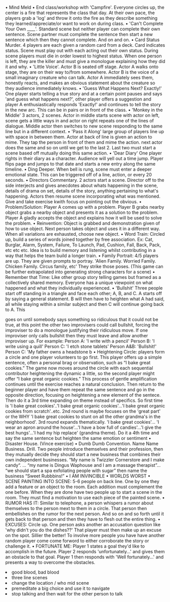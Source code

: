 • Mind Meld
• End class/workshop with 'Campfire'. Everyone circles up, the center is a fire that
represents the class that day. At their own pace, the players grab a 'log' and throw it onto
the fire as they describe something they learned/appreciate/or want to work on during
class.
• 'Can't Complete Your Own \_\_\_\_'. Standard scene but neither player can complete their
own sentence. Scene partner must complete the sentence then start a new sentence which
then they cannot complete. And on and on.
• Card Status Murder. 4 players are each given a random card from a deck. Card indicates
status. Scene must play out with each acting out their own status. During scene players
must die in order lowest to highest status. When one person is left, they are the killer and
must give a monologue explaining how they did it and why.
• 'Little Voice'. Actor B is seated off stage. Actor A walks onto stage, they are on their way
to/from somewhere. Actor B is the voice of a small imaginary creature who can talk.
Actor A immediately sees them, honestly reacts, and makes an obvious statement about
the creature so they audience immediately knows.
• 'Guess What Happens Next? Exactly!' One player starts telling a true story and at a
certain point pauses and says 'and guess what happens next?', other player offers a
suggestion and player A enthusiastically responds 'Exactly!' and continues to tell the
story in the new arc. This can be in pairs or in front of the class.
• 'Monkey in the Middle' 3 actors, 2 scenes. Actor in middle starts scene with actor on
left, scene gets a little ways in and actor on right repeats one of the lines of dialogue.
Middle actor then switches to new scene responding to the same line but in a different
context.
• 'Pass it Along' large group of players line up with space in between them. Actor at back
of line is given an action to mime. They tap the person in front of them and mime the
action. next actor does the same and so on until we get to the last 2. Last two must start a
scene based off mutually doing this same action.
• 'Dear Diary' One player rights in their diary as a character. Audience will yell out a time
jump. Player flips page and jumps to that date and starts a new entry along the same
timeline.
• Ding Deeper. When bell is rung, scene must enter a deeper emotional state. This can be
triggered off of a line, action, or every 20 seconds.
• Directors Commentary. 2 actors start a scene. Director off to the side interjects and gives
anecdotes about whats happening in the scene, details of drama on set, details of the
story, anything pertaining to what's happening. Actors then resume scene incorporating
what was mentioned. Give and take exercise kwith focus on pointing out the obvious.
• Problem/Solution: Player A comes up with a problem. Player B grabs nearby object grabs
a nearby object and presents it as a solution to the problem. Player A gladly accepts the
object and explains how it will be used to solve the problem.
• Reinvention: Object is grabbed and demonstration given of how to use object. Next
person takes object and uses it in a different way. When all variations are exhausted,
choose new object.
• Word Train: Circled up, build a series of words joined together by free association. Ex:
Cat, Burglar, Alarm, System, Failure, To Launch, Pad, Cushion, Fall, Back, Pack, etc etc
etc. Idea is to build memory and listening whilst contributing in a way that helps the team
build a longer train.
• Family Portrait: 4/5 players are up. They are given prompts to portray. 'Alien Family.
Worried Family. Chicken Family. Circus family, etc' They strike those poses. (This game
can be further extrapolated into generating strong characters for a scene)
• Remember that Time: Like other group story telling games but framed as a collectively
shared memory. Everyone has a unique viewpoint on what happened and what they
individually experienced.
• 'Bullshit' Three people start off standing in a triangle and face each other; A, B, and C. A
starts off by saying a general statement. B will then have to heighten what A had said, all
while staying within a similar subject and then C will continue going back to A. This

goes on until somebody says something so ridiculous that it could not be true, at this
point the other two improvisers could call bullshit, forcing the improviser to do a
monologue justifying their ridiculous move. If one improviser only calls bullshit then
they must leave and allow another improviser up. For example: Person A: 'I write with a
pencil' Person B: 'I write using a quill' Person C: 'I etch stone tablets' Person A&B:
'Bullshit!' Person C: 'My father owns a headstone b
• Heightening Circle: players form a circle and one player volunteers to go first. This
player offers up a simple sentence, often a personal brag or observation, such as “I bake
great cookies.” The game now moves around the circle with each sequential contributor
heightening the dynamic a little, so the second player might offer “I bake great organic
cookies.” This process of gentle amplification continues until the exercise reaches a
natural conclusion. Then return to the beginner player and have them repeat the same
sentence and go in the opposite direction, focusing on heightening a new element of the
sentece. Then do it a 3rd time expanding on theme instead of specifics. So first time is 'I
bake great cookies'..'I bake great organic cookies'...'I bake great organic cookies from
scratch'..etc. 2nd round is maybe focuses on the 'great part' or the WHY 'I bake great
cookies to stunt on all the other grandma's in the neighborhood'. 3rd round expands
thematically. 'I bake great cookies'... 'I wear an apron around the house'...'I have a bow
full of candies'...'I give the best hungs'...'I had my hip replace' (grandma theme). Do it
a 4th time and say the same sentence but heighten the same emotion or sentiment
• Disaster House. (Vince exercise)
• Dumb Dumb Convention. Name Name Business. Drill. Two people introduce themselves
and their profession, then they mutually decide they should start a new business that
combines their own independent businesses. “My name is Twizzler Cornerstore and I
make candy“. ... “my name is Dingus Waphouse and I am a massage therapist”... “we
should start a spa exfoliating people with sugar” then name the business “Sweet
Rubbbins!”
• I AM INVINCIBLE
• WORLDS WORST
• SCENE PAINTING INTO SCENE: 5-6 people on back line. One by one they add a
feature or an object to the room. Each addition must complement the one before. When
they are done have two people up to start a scene in the room. They must find a
motivation to use each piece of the painted scene.
• RUMOR HAS IT: Similar to telephone, a person whispers a rumor about themselves to
the person mext to them in a circle. That person then embellishes on the rumor for the
next person. And so on and so forth until it gets back to that person and then they have to
flesh out the entire thing.
• EXCUSES: Circle up. One person asks another an accusation question like 'why didn't
you do the dishes??' That player must then make up an excuse on the spot. Sillier the
better! To involve more people you have have another random player come come forword
to either corroborate the story or challenge it.
• FORTUNATE ME: Player 1 states a goal they'd like to accomplish in the future. Player
2 responds 'unfortunately...' and gives them an obstacle to that goal. Player 1 then
responds with 'Well fortunately...' and presents a way to overcome the obstacles.

<li>good blood, bad blood</li>
<li>three line scenes</li>
<li>change the location / who mid scene</li>
<li>premeditate a big choice and use it to navigate</li>
<li>stop talking and then wait for the other person to talk</li>
